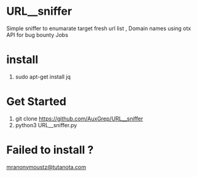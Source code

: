 # URL__sniffer
Simple sniffer to enumarate target fresh url list , Domain names using otx API for bug bounty Jobs

# install
1. sudo apt-get install jq

# Get Started
1. git clone https://github.com/AuxGrep/URL__sniffer
2. python3 URL__sniffer.py

# Failed to install ?
mranonymoustz@tutanota.com

